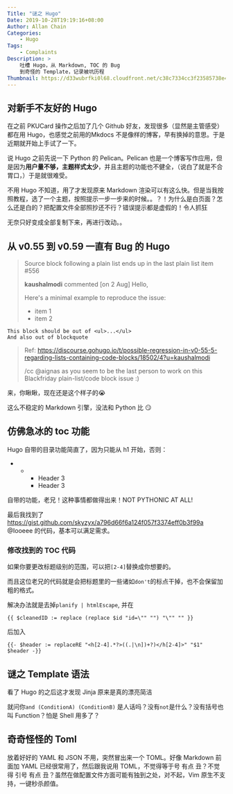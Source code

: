 ```yaml
---
Title: "谜之 Hugo"
Date: 2019-10-28T19:19:16+08:00
Author: Allan Chain
Categories:
    - Hugo
Tags: 
    - Complaints
Description: >
    吐槽 Hugo，从 Markdown, TOC 的 Bug
    到奇怪的 Template，记录被坑历程
Thumbnail: https://d33wubrfki0l68.cloudfront.net/c38c7334cc3f23585738e40334284fddcaf03d5e/2e17c/images/hugo-logo-wide.svg
---
```


## 对新手不友好的 Hugo

在之前 PKUCard 操作之后加了几个 Github 好友，发现很多（显然是主管感受）都在用 Hugo，也感觉之前用的Mkdocs 不是像样的博客，早有换掉的意思。于是近期就开始上手试了一下。

说 Hugo 之前先说一下 Python 的 Pelican。Pelican 也是一个博客写作应用，但是因为**用户量不够，主题样式太少**，并且主题的功能也不健全，（说白了就是不合胃口，）于是就很难受。

不用 Hugo 不知道，用了才发现原来 Markdown 渲染可以有这么快。但是当我按照教程，选了一个主题，按照提示一步一步来的时候。。？！为什么是白页面？怎么还是白的？把配置文件全部照抄还不行？错误提示都是虚假的！令人抓狂

无奈只好变成全部复制下来，再进行改动。。

## 从 v0.55 到 v0.59 一直有 Bug 的 Hugo

> Source block following a plain list ends up in the last plain list item #556
> 
> **kaushalmodi** commented [on 2 Aug]
> Hello,
> 
> Here's a minimal example to reproduce the issue:
> 
> -   item 1
> -   item 2
> 
```
This block should be out of <ul>...</ul>
And also out of blockquote
```
> 
> Ref: https://discourse.gohugo.io/t/possible-regression-in-v0-55-5-regarding-lists-containing-code-blocks/18502/4?u=kaushalmodi
> 
> /cc @aignas as you seem to be the last person to work on this Blackfriday plain-list/code block issue :)


来，你瞅瞅，现在还是这个样子的:sob:

这么不稳定的 Markdown 引擎，没法和 Python 比 :smirk:

## 仿佛急冰的 toc 功能

Hugo 自带的目录功能简直了，因为只能从 h1 开始，否则：

<ul><li><ul><li><ul><li>Header 3</li><li>Header 3</li></ul></li></ul></li></ul>

自带的功能，老兄！这种事情都做得出来！NOT PYTHONIC AT ALL!

最后我找到了<https://gist.github.com/skyzyx/a796d66f6a124f057f3374eff0b3f99a> @Iooeee 的代码，基本可以满足需求。

### 修改找到的 TOC 代码

如果你要更改标题级别的范围，可以把`[2-4]`替换成你想要的。

而且这位老兄的代码就是会把标题里的一些诸如`don't`的标点干掉，也不会保留加粗的格式。

解决办法就是去掉`planify | htmlEscape`, 并在
```
{{ $cleanedID := replace (replace $id "id=\"" "") "\"" "" }}
```
后加入
```
{{- $header := replaceRE "<h[2-4].*?>((.|\n])+?)</h[2-4]>" "$1" $header -}}
```

## 谜之 Template 语法

看了 Hugo 的之后这才发现 Jinja 原来是真的漂亮简洁

就问你`and (ConditionA) (ConditionB)` 是人话吗？没有`not`是什么？没有括号也叫 Function？怕是 Shell 用多了？

## 奇奇怪怪的 Toml

放着好好的 YAML 和 JSON 不用，突然冒出来一个 TOML。好像 Markdown 前面加 YAML 已经很常用了，然后跟我说用 TOML，不觉得等于号 有点 丑？不觉得 引号 有点 丑？虽然在做配置文件方面可能有独到之处，对不起，Vim 原生不支持，一键秒杀颜值。
